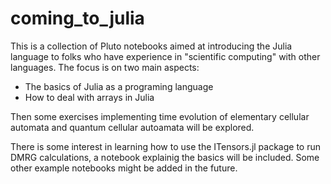 # coming_to_julia
This is a collection of Pluto notebooks aimed at introducing the Julia language to folks who have experience in "scientific computing" with other languages. 
The focus is on two main aspects:

  - The basics of Julia as a programing language
  - How to deal with arrays in Julia

Then some exercises implementing time evolution of elementary cellular automata and quantum cellular autoamata will be explored.

There is some interest in learning how to use the ITensors.jl package to run DMRG calculations, a notebook explainig the basics will be included. Some other example notebooks might be added in the future. 
